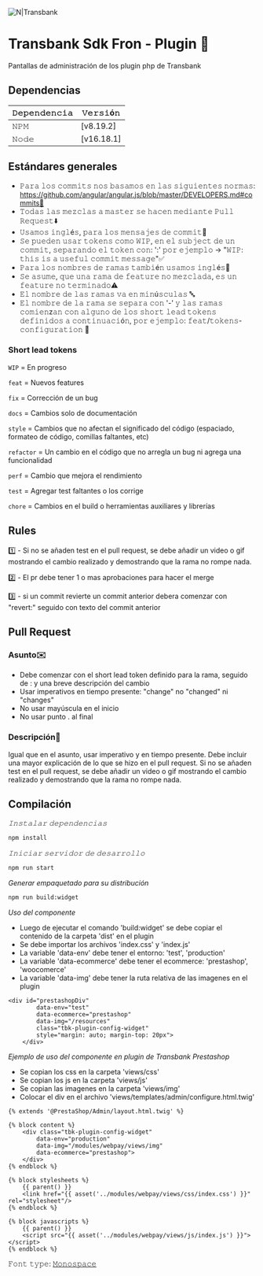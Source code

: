 ![N|Transbank](https://publico.transbank.cl/o/fragmentos-theme/images/logo_transbank_color.svg)
 # **Transbank Sdk Fron - Plugin 📝**

Pantallas de administración de los plugin php de Transbank

## **Dependencias**

| 𝙳𝚎𝚙𝚎𝚗𝚍𝚎𝚗𝚌𝚒𝚊 | 𝚅𝚎𝚛𝚜𝚒ó𝚗 |
| ------ | ------ |
| 𝙽𝙿𝙼 | [v8.19.2] |
| 𝙽𝚘𝚍𝚎 | [v16.18.1] |

## **Estándares generales**

- 𝙿𝚊𝚛𝚊 𝚕𝚘𝚜 𝚌𝚘𝚖𝚖𝚒𝚝𝚜 𝚗𝚘𝚜 𝚋𝚊𝚜𝚊𝚖𝚘𝚜 𝚎𝚗 𝚕𝚊𝚜 𝚜𝚒𝚐𝚞𝚒𝚎𝚗𝚝𝚎𝚜 𝚗𝚘𝚛𝚖𝚊𝚜: https://github.com/angular/angular.js/blob/master/DEVELOPERS.md#commits👀
- 𝚃𝚘𝚍𝚊𝚜 𝚕𝚊𝚜 𝚖𝚎𝚣𝚌𝚕𝚊𝚜 𝚊 𝚖𝚊𝚜𝚝𝚎𝚛 𝚜𝚎 𝚑𝚊𝚌𝚎𝚗 𝚖𝚎𝚍𝚒𝚊𝚗𝚝𝚎 𝙿𝚞𝚕𝚕 𝚁𝚎𝚚𝚞𝚎𝚜𝚝⬇️
- 𝚄𝚜𝚊𝚖𝚘𝚜 𝚒𝚗𝚐𝚕é𝚜, 𝚙𝚊𝚛𝚊 𝚕𝚘𝚜 𝚖𝚎𝚗𝚜𝚊𝚓𝚎𝚜 𝚍𝚎 𝚌𝚘𝚖𝚖𝚒𝚝💬
- 𝚂𝚎 𝚙𝚞𝚎𝚍𝚎𝚗 𝚞𝚜𝚊𝚛 𝚝𝚘𝚔𝚎𝚗𝚜 𝚌𝚘𝚖𝚘 𝚆𝙸𝙿, 𝚎𝚗 𝚎𝚕 𝚜𝚞𝚋𝚓𝚎𝚌𝚝 𝚍𝚎 𝚞𝚗 𝚌𝚘𝚖𝚖𝚒𝚝, 𝚜𝚎𝚙𝚊𝚛𝚊𝚗𝚍𝚘 𝚎𝚕 𝚝𝚘𝚔𝚎𝚗 𝚌𝚘𝚗: ':' 𝚙𝚘𝚛 𝚎𝚓𝚎𝚖𝚙𝚕𝚘 -> "𝚆𝙸𝙿: 𝚝𝚑𝚒𝚜 𝚒𝚜 𝚊 𝚞𝚜𝚎𝚏𝚞𝚕 𝚌𝚘𝚖𝚖𝚒𝚝 𝚖𝚎𝚜𝚜𝚊𝚐𝚎"✅
- 𝙿𝚊𝚛𝚊 𝚕𝚘𝚜 𝚗𝚘𝚖𝚋𝚛𝚎𝚜 𝚍𝚎 𝚛𝚊𝚖𝚊𝚜 𝚝𝚊𝚖𝚋𝚒é𝚗 𝚞𝚜𝚊𝚖𝚘𝚜 𝚒𝚗𝚐𝚕é𝚜💬
- 𝚂𝚎 𝚊𝚜𝚞𝚖𝚎, 𝚚𝚞𝚎 𝚞𝚗𝚊 𝚛𝚊𝚖𝚊 𝚍𝚎 𝚏𝚎𝚊𝚝𝚞𝚛𝚎 𝚗𝚘 𝚖𝚎𝚣𝚌𝚕𝚊𝚍𝚊, 𝚎𝚜 𝚞𝚗 𝚏𝚎𝚊𝚝𝚞𝚛𝚎 𝚗𝚘 𝚝𝚎𝚛𝚖𝚒𝚗𝚊𝚍𝚘⚠️
- 𝙴𝚕 𝚗𝚘𝚖𝚋𝚛𝚎 𝚍𝚎 𝚕𝚊𝚜 𝚛𝚊𝚖𝚊𝚜 𝚟𝚊 𝚎𝚗 𝚖𝚒𝚗ú𝚜𝚌𝚞𝚕𝚊𝚜 🔤
- 𝙴𝚕 𝚗𝚘𝚖𝚋𝚛𝚎 𝚍𝚎 𝚕𝚊 𝚛𝚊𝚖𝚊 𝚜𝚎 𝚜𝚎𝚙𝚊𝚛𝚊 𝚌𝚘𝚗 '-' 𝚢 𝚕𝚊𝚜 𝚛𝚊𝚖𝚊𝚜 𝚌𝚘𝚖𝚒𝚎𝚗z𝚊𝚗 𝚌𝚘𝚗 𝚊𝚕𝚐𝚞𝚗𝚘 𝚍𝚎 𝚕𝚘𝚜 𝚜𝚑𝚘𝚛𝚝 𝚕𝚎𝚊𝚍 𝚝𝚘𝚔𝚎𝚗𝚜 𝚍𝚎𝚏𝚒𝚗𝚒𝚍𝚘𝚜 𝚊 𝚌𝚘𝚗𝚝𝚒𝚗𝚞𝚊𝚌𝚒ó𝚗, 𝚙𝚘𝚛 𝚎𝚓𝚎𝚖𝚙𝚕𝚘: 𝚏𝚎𝚊𝚝/𝚝𝚘𝚔𝚎𝚗𝚜-𝚌𝚘𝚗𝚏𝚒𝚐𝚞𝚛𝚊𝚝𝚒𝚘𝚗 🌿

### **Short lead tokens**

`WIP` = En progreso

`feat` = Nuevos features

`fix` = Corrección de un bug

`docs` = Cambios solo de documentación

`style` = Cambios que no afectan el significado del código (espaciado, formateo de código, comillas faltantes, etc)

`refactor` = Un cambio en el código que no arregla un bug ni agrega una funcionalidad

`perf` = Cambio que mejora el rendimiento

`test` = Agregar test faltantes o los corrige

`chore` = Cambios en el build o herramientas auxiliares y librerías


## **Rules**

1️⃣ -  Si no se añaden test en el pull request, se debe añadir un video o gif mostrando el cambio realizado y demostrando que la rama no rompe nada.

2️⃣ -  El pr debe tener 1 o mas aprobaciones para hacer el merge

3️⃣ - si un commit revierte  un commit anterior debera comenzar con "revert:" seguido con texto del commit anterior

## **Pull Request**

### Asunto✉️

- Debe comenzar con el short lead token definido para la rama, seguido de : y una breve descripción del cambio
- Usar imperativos en tiempo presente: "change" no "changed" ni "changes"
- No usar mayúscula en el inicio
- No usar punto . al final

### Descripción📃

Igual que en el asunto, usar imperativo y en tiempo presente. Debe incluir una mayor explicación de
lo que se hizo en el pull request. Si no se añaden test en el pull request, se debe añadir un video
o gif mostrando el cambio realizado y demostrando que la rama no rompe nada.

## **Compilación**
_𝙸𝚗𝚜𝚝𝚊𝚕𝚊𝚛 𝚍𝚎𝚙𝚎𝚗𝚍𝚎𝚗𝚌𝚒𝚊𝚜_
```sh
npm install
```
_𝙸𝚗𝚒𝚌𝚒𝚊𝚛 𝚜𝚎𝚛𝚟𝚒𝚍𝚘𝚛 𝚍𝚎 𝚍𝚎𝚜𝚊𝚛𝚛𝚘𝚕𝚕𝚘_
```sh
npm run start
```

_Generar empaquetado para su distribución_
```sh
npm run build:widget
```

_Uso del componente_

- Luego de ejecutar el comando 'build:widget' se debe copiar el contenido de la carpeta 'dist' en el
  plugin 
- Se debe importar los archivos 'index.css' y 'index.js'
- La variable 'data-env' debe tener el entorno: 'test', 'production'
- La variable 'data-ecommerce' debe tener el ecommerce: 'prestashop', 'woocomerce'
- La variable 'data-img' debe tener la ruta relativa de las imagenes en el plugin

```
<div id="prestashopDiv" 
        data-env="test" 
        data-ecommerce="prestashop" 
        data-img="/resources"
        class="tbk-plugin-config-widget" 
        style="margin: auto; margin-top: 20px">
    </div>
```

_Ejemplo de uso del componente en plugin de Transbank Prestashop_

- Se copian los css en la carpeta 'views/css'
- Se copian los js en la carpeta 'views/js'
- Se copian las imagenes en la carpeta 'views/img'
- Colocar el div en el archivo 'views/templates/admin/configure.html.twig'

```
{% extends '@PrestaShop/Admin/layout.html.twig' %}

{% block content %}
    <div class="tbk-plugin-config-widget"
        data-env="production"
        data-img="/modules/webpay/views/img"
        data-ecommerce="prestashop">
    </div>
{% endblock %}

{% block stylesheets %}
    {{ parent() }}
    <link href="{{ asset('../modules/webpay/views/css/index.css') }}" rel="stylesheet"/>
{% endblock %}

{% block javascripts %}
    {{ parent() }}
    <script src="{{ asset('../modules/webpay/views/js/index.js') }}"></script>
{% endblock %}
```


𝙵𝚘𝚗𝚝 𝚝𝚢𝚙𝚎: [𝙼𝚘𝚗𝚘𝚜𝚙𝚊𝚌𝚎](https://tools.picsart.com/text/font-generator/fancy/)
